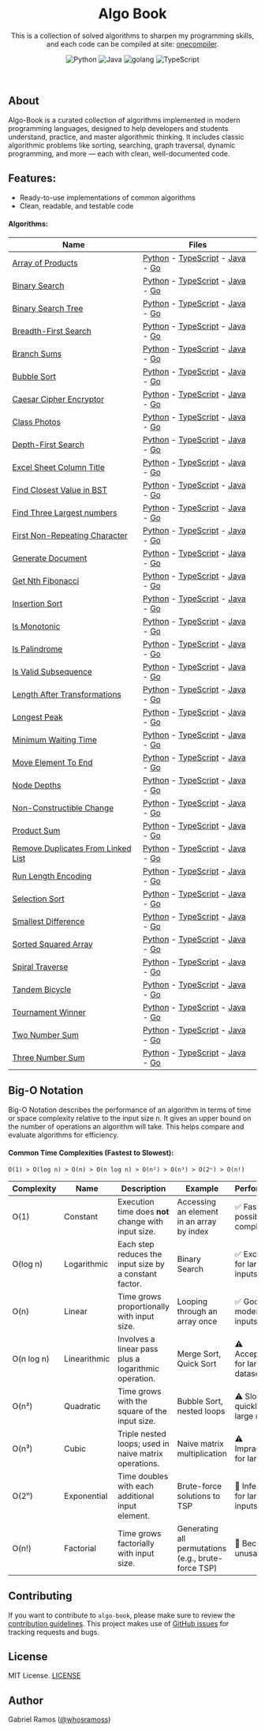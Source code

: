 <h1 align="center">Algo Book</h1>

<p align="center">
  This is a collection of solved algorithms to sharpen my programming skills,<br/> and each code can be compiled at site:
  <a  href="https://onecompiler.com/">onecompiler</a>.
</p>

<div align="center">
  <img src="https://img.shields.io/badge/Python-242424?style=for-the-badge&logo=python&logoColor=white" alt="Python">
  <img src="https://img.shields.io/badge/Java-242424?style=for-the-badge&logo=openjdk&logoColor=white" alt="Java">
  <img src="https://img.shields.io/badge/Go-242424?style=for-the-badge&logo=go&logoColor=white" alt="golang">
  <img src="https://img.shields.io/badge/Typescript-242424?style=for-the-badge&logo=typescript&logoColor=fff" alt="TypeScript">
</div>
<br/>

<br/>

## About

Algo-Book is a curated collection of algorithms implemented in modern programming languages, designed to help developers and students understand, practice, and master algorithmic thinking. It includes classic algorithmic problems like sorting, searching, graph traversal, dynamic programming, and more — each with clean, well-documented code.

## Features:

- Ready-to-use implementations of common algorithms
- Clean, readable, and testable code

#### Algorithms:

| Name                                                                                 | Files                                                                                                                                                                                                                                                                                                                                                     |
| ------------------------------------------------------------------------------------ | --------------------------------------------------------------------------------------------------------------------------------------------------------------------------------------------------------------------------------------------------------------------------------------------------------------------------------------------------------- |
| [Array of Products](./array_of_products/readme.md)                                   | [Python](./array_of_products/array_of_products.py) - [TypeScript](./array_of_products/array_of_products.ts) - [Java](./array_of_products/array_of_products.java) - [Go](./array_of_products/array_of_products.go)                                                                                                                                         |
| [Binary Search](./binary_search/readme.md)                                           | [Python](./binary_search/binary_search.py) - [TypeScript](./binary_search/binary_search.ts) - [Java](./binary_search/binary_search.java) - [Go](./binary_search/binary_search.go)                                                                                                                                                                         |
| [Binary Search Tree](./binary_search_tree/readme.md)                                 | [Python](./binary_search_tree/binary_search_tree.py) - [TypeScript](./binary_search_tree/binary_search_tree.ts) - [Java](./binary_search_tree/binary_search_tree.java) - [Go](./binary_search_tree/binary_search_tree.go)                                                                                                                                 |
| [Breadth-First Search](./breadth_first_search/readme.md)                             | [Python](./breadth_first_search/breadth_first_search.py) - [TypeScript](./breadth_first_search/breadth_first_search.ts) - [Java](./breadth_first_search/breadth_first_search.java) - [Go](./breadth_first_search/breadth_first_search.go)                                                                                                                 |
| [Branch Sums](./branch_sums/readme.md)                                               | [Python](./branch_sums/branch_sums.py) - [TypeScript](./branch_sums/branch_sums.ts) - [Java](./branch_sums/branch_sums.java) - [Go](./branch_sums/branch_sums.go)                                                                                                                                                                                         |
| [Bubble Sort](./bubble_sort/readme.md)                                               | [Python](./bubble_sort/bubble_sort.py) - [TypeScript](./bubble_sort/bubble_sort.ts) - [Java](./bubble_sort/bubble_sort.java) - [Go](./bubble_sort/bubble_sort.go)                                                                                                                                                                                         |
| [Caesar Cipher Encryptor](./caesar_cipher_encryptor/readme.md)                       | [Python](./caesar_cipher_encryptor/caesar_cipher_encryptor.py) - [TypeScript](./caesar_cipher_encryptor/caesar_cipher_encryptor.ts) - [Java](./caesar_cipher_encryptor/caesar_cipher_encryptor.java) - [Go](./caesar_cipher_encryptor/caesar_cipher_encryptor.go)                                                                                         |
| [Class Photos](./class_photos/readme.md)                                             | [Python](./class_photos/class_photos.py) - [TypeScript](./class_photos/class_photos.ts) - [Java](./class_photos/class_photos.java) - [Go](./class_photos/class_photos.go)                                                                                                                                                                                 |
| [Depth-First Search](./depth_fisrt_search/readme.md)                                 | [Python](./depth_fisrt_search/depth_fisrt_search.py) - [TypeScript](./depth_fisrt_search/depth_fisrt_search.ts) - [Java](./depth_fisrt_search/depth_fisrt_search.java) - [Go](./depth_fisrt_search/depth_fisrt_search.go)                                                                                                                                 |
| [Excel Sheet Column Title](./excel-sheet-column-title/readme.md)                     | [Python](./excel-sheet-column-title/excel-sheet-column-title.py) - [TypeScript](./excel-sheet-column-title/excel-sheet-column-title.ts) - [Java](./excel-sheet-column-title/excel-sheet-column-title.java) - [Go](./excel-sheet-column-title/excel-sheet-column-title.go)                                                                                 |
| [Find Closest Value in BST](./find_closest_value_in_bst/readme.md)                   | [Python](./find_closest_value_in_bst/find_closest_value_in_bst.py) - [TypeScript](./find_closest_value_in_bst/find_closest_value_in_bst.ts) - [Java](./find_closest_value_in_bst/find_closest_value_in_bst.java) - [Go](./find_closest_value_in_bst/find_closest_value_in_bst.go)                                                                         |
| [Find Three Largest numbers](./find_three_largest_numbers/readme.md)                 | [Python](./find_three_largest_numbers/find_three_largest_numbers.py) - [TypeScript](./find_three_largest_numbers/find_three_largest_numbers.ts) - [Java](./find_three_largest_numbers/find_three_largest_numbers.java) - [Go](./find_three_largest_numbers/find_three_largest_numbers.go)                                                                 |
| [First Non-Repeating Character](./first_non_repeating_character/readme.md)           | [Python](./first_non_repeating_character/first_non_repeating_character.py) - [TypeScript](./first_non_repeating_character/first_non_repeating_character.ts) - [Java](./first_non_repeating_character/first_non_repeating_character.java) - [Go](./first_non_repeating_character/first_non_repeating_character.go)                                         |
| [Generate Document](./generate_document/readme.md)                                   | [Python](./generate_document/generate_document.py) - [TypeScript](./generate_document/generate_document.ts) - [Java](./generate_document/generate_document.java) - [Go](./generate_document/generate_document.go)                                                                                                                                         |
| [Get Nth Fibonacci](./get_nth_fib/readme.md)                                         | [Python](./get_nth_fib/get_nth_fib.py) - [TypeScript](./get_nth_fib/get_nth_fib.ts) - [Java](./get_nth_fib/get_nth_fib.java) - [Go](./get_nth_fib/get_nth_fib.go)                                                                                                                                                                                         |
| [Insertion Sort](./insertion_sort/readme.md)                                         | [Python](./insertion_sort/insertion_sort.py) - [TypeScript](./insertion_sort/insertion_sort.ts) - [Java](./insertion_sort/insertion_sort.java) - [Go](./insertion_sort/insertion_sort.go)                                                                                                                                                                 |
| [Is Monotonic](./is_monotonic/readme.md)                                             | [Python](./is_monotonic/is_monotonic.py) - [TypeScript](./is_monotonic/is_monotonic.ts) - [Java](./is_monotonic/is_monotonic.java) - [Go](./is_monotonic/is_monotonic.go)                                                                                                                                                                                 |
| [Is Palindrome](./is_palindrome/readme.md)                                           | [Python](./is_palindrome/is_palindrome.py) - [TypeScript](./is_palindrome/is_palindrome.ts) - [Java](./is_palindrome/is_palindrome.java) - [Go](./is_palindrome/is_palindrome.go)                                                                                                                                                                         |
| [Is Valid Subsequence](./is_valid_subsequence/readme.md)                             | [Python](./is_valid_subsequence/is_valid_subsequence.py) - [TypeScript](./is_valid_subsequence/is_valid_subsequence.ts) - [Java](./is_valid_subsequence/is_valid_subsequence.java) - [Go](./is_valid_subsequence/is_valid_subsequence.go)                                                                                                                 |
| [Length After Transformations](./length_after_transformations/readme.md)             | [Python](./length_after_transformations/length_after_transformations.py) - [TypeScript](./length_after_transformations/length_after_transformations.ts) - [Java](./length_after_transformations/length_after_transformations.java) - [Go](./length_after_transformations/length_after_transformations.go)                                                 |
| [Longest Peak](./longest_peak/readme.md)                                             | [Python](./longest_peak/longest_peak.py) - [TypeScript](./longest_peak/longest_peak.ts) - [Java](./longest_peak/longest_peak.java) - [Go](./longest_peak/longest_peak.go)                                                                                                                                                                                 |
| [Minimum Waiting Time](./minimum_waiting_time/readme.md)                             | [Python](./minimum_waiting_time/minimum_waiting_time.py) - [TypeScript](./minimum_waiting_time/minimum_waiting_time.ts) - [Java](./minimum_waiting_time/minimum_waiting_time.java) - [Go](./minimum_waiting_time/minimum_waiting_time.go)                                                                                                                 |
| [Move Element To End](./move_element_to_end/readme.md)                               | [Python](./move_element_to_end/move_element_to_end.py) - [TypeScript](./move_element_to_end/move_element_to_end.ts) - [Java](./move_element_to_end/move_element_to_end.java) - [Go](./move_element_to_end/move_element_to_end.go)                                                                                                                         |
| [Node Depths](./node_depths/readme.md)                                               | [Python](./node_depths/node_depths.py) - [TypeScript](./node_depths/node_depths.ts) - [Java](./node_depths/node_depths.java) - [Go](./node_depths/node_depths.go)                                                                                                                                                                                         |
| [Non-Constructible Change](./non_constructible_change/readme.md)                     | [Python](./non_constructible_change/non_constructible_change.py) - [TypeScript](./non_constructible_change/non_constructible_change.ts) - [Java](./non_constructible_change/non_constructible_change.java) - [Go](./non_constructible_change/non_constructible_change.go)                                                                                 |
| [Product Sum](./product_sum/readme.md)                                               | [Python](./product_sum/product_sum.py) - [TypeScript](./product_sum/product_sum.ts) - [Java](./product_sum/product_sum.java) - [Go](./product_sum/product_sum.go)                                                                                                                                                                                         |
| [Remove Duplicates From Linked List](./remove_duplicates_from_linked_list/readme.md) | [Python](./remove_duplicates_from_linked_list/remove_duplicates_from_linked_list.py) - [TypeScript](./remove_duplicates_from_linked_list/remove_duplicates_from_linked_list.ts) - [Java](./remove_duplicates_from_linked_list/remove_duplicates_from_linked_list.java) - [Go](./remove_duplicates_from_linked_list/remove_duplicates_from_linked_list.go) |
| [Run Length Encoding](./run_length_encoding/readme.md)                               | [Python](./run_length_encoding/run_length_encoding.py) - [TypeScript](./run_length_encoding/run_length_encoding.ts) - [Java](./run_length_encoding/run_length_encoding.java) - [Go](./run_length_encoding/run_length_encoding.go)                                                                                                                         |
| [Selection Sort](./selection_sort/readme.md)                                         | [Python](./selection_sort/selection_sort.py) - [TypeScript](./selection_sort/selection_sort.ts) - [Java](./selection_sort/selection_sort.java) - [Go](./selection_sort/selection_sort.go)                                                                                                                                                                 |
| [Smallest Difference](./smallest_difference/readme.md)                               | [Python](./smallest_difference/smallest_difference.py) - [TypeScript](./smallest_difference/smallest_difference.ts) - [Java](./smallest_difference/smallest_difference.java) - [Go](./smallest_difference/smallest_difference.go)                                                                                                                         |
| [Sorted Squared Array](./sorted_squared_array/readme.md)                             | [Python](./sorted_squared_array/sorted_squared_array.py) - [TypeScript](./sorted_squared_array/sorted_squared_array.ts) - [Java](./sorted_squared_array/sorted_squared_array.java) - [Go](./sorted_squared_array/sorted_squared_array.go)                                                                                                                 |
| [Spiral Traverse](./spiral_traverse/readme.md)                                       | [Python](./spiral_traverse/spiral_traverse.py) - [TypeScript](./spiral_traverse/spiral_traverse.ts) - [Java](./spiral_traverse/spiral_traverse.java) - [Go](./spiral_traverse/spiral_traverse.go)                                                                                                                                                         |
| [Tandem Bicycle](./tandem_bicycle/readme.md)                                         | [Python](./tandem_bicycle/tandem_bicycle.py) - [TypeScript](./tandem_bicycle/tandem_bicycle.ts) - [Java](./tandem_bicycle/tandem_bicycle.java) - [Go](./tandem_bicycle/tandem_bicycle.go)                                                                                                                                                                 |
| [Tournament Winner](./tournament_winner/readme.md)                                   | [Python](./tournament_winner/tournament_winner.py) - [TypeScript](./tournament_winner/tournament_winner.ts) - [Java](./tournament_winner/tournament_winner.java) - [Go](./tournament_winner/tournament_winner.go)                                                                                                                                         |
| [Two Number Sum](./two_number_sum/readme.md)                                         | [Python](./two_number_sum/two_number_sum.py) - [TypeScript](./two_number_sum/two_number_sum.ts) - [Java](./two_number_sum/two_number_sum.java) - [Go](./two_number_sum/two_number_sum.go)                                                                                                                                                                 |
| [Three Number Sum](./three_number_sum/readme.md)                                     | [Python](./three_number_sum/three_number_sum.py) - [TypeScript](./three_number_sum/three_number_sum.ts) - [Java](./three_number_sum/three_number_sum.java) - [Go](./three_number_sum/three_number_sum.go)                                                                                                                                                 |

## Big-O Notation

Big-O Notation describes the performance of an algorithm in terms of time or space complexity relative to the input size n. It gives an upper bound on the number of operations an algorithm will take. This helps compare and evaluate algorithms for efficiency.

#### Common Time Complexities (Fastest to Slowest):

```
O(1) > O(log n) > O(n) > O(n log n) > O(n²) > O(n³) > O(2ⁿ) > O(n!)
```

| Complexity | Name         | Description                                            | Example                                             | Performance                      |
| ---------- | ------------ | ------------------------------------------------------ | --------------------------------------------------- | -------------------------------- |
| O(1)       | Constant     | Execution time does **not** change with input size.    | Accessing an element in an array by index           | ✅ Fastest possible complexity   |
| O(log n)   | Logarithmic  | Each step reduces the input size by a constant factor. | Binary Search                                       | ✅ Excellent for large inputs    |
| O(n)       | Linear       | Time grows proportionally with input size.             | Looping through an array once                       | ✅ Good for moderate inputs      |
| O(n log n) | Linearithmic | Involves a linear pass plus a logarithmic operation.   | Merge Sort, Quick Sort                              | ⚠️ Acceptable for large datasets |
| O(n²)      | Quadratic    | Time grows with the square of the input size.          | Bubble Sort, nested loops                           | ⚠️ Slows quickly with large n    |
| O(n³)      | Cubic        | Triple nested loops; used in naive matrix operations.  | Naive matrix multiplication                         | ⚠️ Impractical for large n       |
| O(2ⁿ)      | Exponential  | Time doubles with each additional input element.       | Brute-force solutions to TSP                        | 🚨 Infeasible for large inputs   |
| O(n!)      | Factorial    | Time grows factorially with input size.                | Generating all permutations (e.g., brute-force TSP) | 🚨 Becomes unusable fast         |

## Contributing

If you want to contribute to `algo-book`, please make sure to review the [contribution guidelines](https://github.com/whosramoss/algo-book/blob/master/CONTRIBUTING.md). This project makes use of [GitHub issues](https://github.com/whosramoss/algo-book/issues) for
tracking requests and bugs.

## License

MIT License. [LICENSE](./LICENSE)

## Author

Gabriel Ramos ([@whosramoss](https://github.com/whosramoss))
